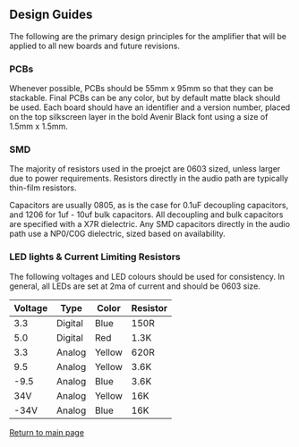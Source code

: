 ## Design Guides

The following are the primary design principles for the amplifier that will be applied to all new boards and future revisions.

### PCBs

Whenever possible, PCBs should be 55mm x 95mm so that they can be stackable. Final PCBs can be any color, but by default matte black should be used.  Each board should have an identifier and a version number, placed on the top silkscreen layer in the bold Avenir Black font using a size of 1.5mm x 1.5mm.

### SMD

The majority of resistors used in the proejct are 0603 sized, unless larger due to power requirements. Resistors directly in the audio path are typically thin-film resistors.

Capacitors are usually 0805, as is the case for 0.1uF decoupling capacitors, and 1206 for 1uf - 10uf bulk capacitors. All decoupling and bulk capacitors are specified with a X7R dielectric.  Any SMD capacitors directly in the audio path use a NP0/C0G dielectric, sized based on availability. 

### LED lights & Current Limiting Resistors

The following voltages and LED colours should be used for consistency. In general, all LEDs are set at 2ma of current and should be 0603 size.

| Voltage | Type | Color | Resistor |
| ------- | ---- | ----- | -------- | 
| 3.3 | Digital | Blue | 150R |
| 5.0 | Digital | Red | 1.3K |
| 3.3 | Analog | Yellow | 620R |
| 9.5 | Analog | Yellow | 3.6K |
| -9.5 | Analog | Blue | 3.6K |
| 34V | Analog | Yellow |16K |
| -34V | Analog | Blue | 16K |

[Return to main page](/)

